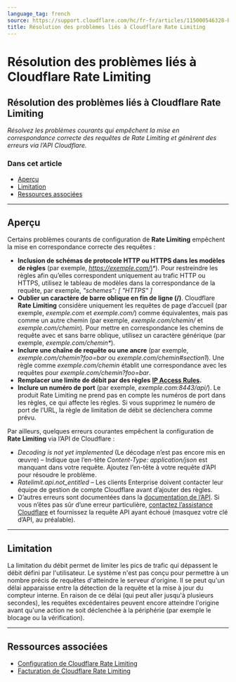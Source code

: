 ```yaml
---
language_tag: french
source: https://support.cloudflare.com/hc/fr-fr/articles/115000546328-R%C3%A9solution-des-probl%C3%A8mes-li%C3%A9s-%C3%A0-Cloudflare-Rate-Limiting
title: Résolution des problèmes liés à Cloudflare Rate Limiting
---
```


# Résolution des problèmes liés à Cloudflare Rate Limiting

## Résolution des problèmes liés à Cloudflare Rate Limiting

_Résolvez les problèmes courants qui empêchent la mise en correspondance correcte des requêtes de Rate Limiting et génèrent des erreurs via l’API Cloudflare._

### Dans cet article

-   [Aperçu](https://support.cloudflare.com/hc/fr-fr/articles/115000546328-R%C3%A9solution-des-probl%C3%A8mes-li%C3%A9s-%C3%A0-Cloudflare-Rate-Limiting#wArvTRBCWS0BZzHjPzrZh)
-   [Limitation](https://support.cloudflare.com/hc/fr-fr/articles/115000546328-R%C3%A9solution-des-probl%C3%A8mes-li%C3%A9s-%C3%A0-Cloudflare-Rate-Limiting#h_AtLzgCPtd1DaMNn1E7VrO)
-   [Ressources associées](https://support.cloudflare.com/hc/fr-fr/articles/115000546328-R%C3%A9solution-des-probl%C3%A8mes-li%C3%A9s-%C3%A0-Cloudflare-Rate-Limiting#143TZoQHGc7inklJSJKCAE)

___

## Aperçu

Certains problèmes courants de configuration de **Rate Limiting** empêchent la mise en correspondance correcte des requêtes :

-   **Inclusion de schémas de protocole HTTP ou HTTPS dans les modèles de règles** (par exemple, _https://exemple.com/\*_). Pour restreindre les règles afin qu’elles correspondent uniquement au trafic HTTP ou HTTPS, utilisez le tableau de modèles dans la correspondance de la requête, par exemple, _"schemes": \[ "HTTPS" \]_
-   **Oublier un caractère de barre oblique en fin de ligne (/)**. Cloudflare **Rate Limiting** considère uniquement les requêtes de page d’accueil (par exemple, _exemple.com_ et _exemple.com/_) comme équivalentes, mais pas comme un autre chemin (par exemple, _exemple.com/chemin/_ et _exemple.com/chemin_)_._ Pour mettre en correspondance les chemins de requête avec et sans barre oblique, utilisez un caractère générique (par exemple, _exemple.com/chemin\*_).
-   **Inclure une chaîne de requête ou une ancre** (par exemple, _exemple.com/chemin?foo=bar_ ou _exemple.com/chemin#section1_). Une règle comme _exemple.com/chemin_ établit une correspondance avec les requêtes pour _exemple.com/chemin?foo=bar_.
-   **Remplacer une limite de débit par des règles** [**IP Access Rules**](https://support.cloudflare.com/hc/articles/217074967)**.**
-   **Inclure un numéro de port** (par exemple, _exemple.com:8443/api/_). Le produit Rate Limiting ne prend pas en compte les numéros de port dans les règles, ce qui affecte les règles. Si vous supprimez le numéro de port de l’URL, la règle de limitation de débit se déclenchera comme prévu.

Par ailleurs, quelques erreurs courantes empêchent la configuration de **Rate Limiting** via l’API de Cloudflare :

-   _Decoding is not yet implemented_ (Le décodage n’est pas encore mis en œuvre) – Indique que l’en-tête _Content-Type: application/json_ est manquant dans votre requête. Ajoutez l’en-tête à votre requête d’API pour résoudre le problème.
-   _Ratelimit.api.not\_entitled_ – Les clients Enterprise doivent contacter leur équipe de gestion de compte Cloudflare avant d’ajouter des règles.
-   D’autres erreurs sont documentées dans la [documentation de l’API](https://api.cloudflare.com/#rate-limits-for-a-zone-errors). Si vous n’êtes pas sûr d’une erreur particulière, [contactez l’assistance Cloudflare](https://support.cloudflare.com/hc/articles/200172476) et fournissez la requête API ayant échoué (masquez votre clé d’API, au préalable).

___

## Limitation

La limitation du débit permet de limiter les pics de trafic qui dépassent le débit défini par l'utilisateur. Le système n'est pas conçu pour permettre à un nombre précis de requêtes d'atteindre le serveur d'origine. Il se peut qu'un délai apparaisse entre la détection de la requête et la mise à jour du compteur interne. En raison de ce délai (qui peut aller jusqu'à plusieurs secondes), les requêtes excédentaires peuvent encore atteindre l'origine avant qu'une action ne soit déclenchée à la périphérie (par exemple le blocage ou la vérification).

___

## Ressources associées

-   [Configuration de Cloudflare Rate Limiting](https://support.cloudflare.com/hc/articles/115001635128)[](https://support.cloudflare.com/hc/fr-fr/articles/115000272247)
-   [Facturation de Cloudflare Rate Limiting](https://support.cloudflare.com/hc/fr-fr/articles/115000272247)
